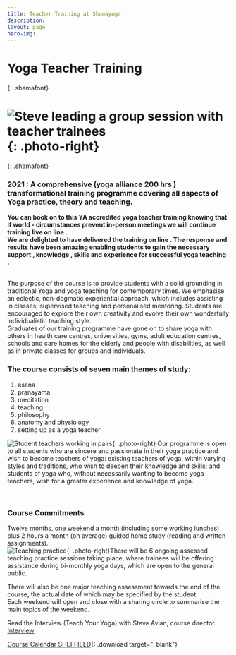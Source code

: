 ```yaml
---
title: Teacher Training at Shamayoga
description:
layout: page
hero-img:
---
```


# Yoga Teacher Training
{: .shamafont}

# ![Steve leading a group session with teacher trainees](https://res.cloudinary.com/shamayoga/image/upload/v1531050692/shamayoga.org.uk/teacher-training/webphotos9.jpg "Steve leading a group session with teacher trainees"){: .photo-right}
{: .shamafont}

### 2021 : A comprehensive (yoga alliance 200 hrs ) transformational training programme covering all aspects of Yoga practice, theory and teaching.

<div><strong>You can book on to this YA accredited yoga teacher training knowing that if world - circumstances prevent in-person meetings we will continue training live on line .&nbsp;</strong></div>

<div><strong>We are delighted to have delivered the training on line . The response and results have been amazing enabling students to gain the necessary support , knowledge , skills and experience for successful yoga teaching .&nbsp;</strong></div>

<div>&nbsp;</div>

The purpose of the course is to provide students with a solid grounding in traditional Yoga and yoga teaching for contemporary times. We emphasise an eclectic, non-dogmatic experiential approach, which includes assisting in classes, supervised teaching and personalised mentoring. Students are encouraged to explore their own creativity and evolve their own wonderfully individualistic teaching style.<br>Graduates of our training programme have gone on to share yoga with others in health care centres, universities, gyms, adult education centres, schools and care homes for the elderly and people with disabilities, as well as in private classes for groups and individuals.

### The course consists of seven main themes of study:

1. asana
2. pranayama
3. meditation
4. teaching
5. philosophy
6. anatomy and physiology
7. setting up as a yoga teacher

![Student teachers working in pairs](https://res.cloudinary.com/shamayoga/image/upload/v1531050727/shamayoga.org.uk/teacher-training/arrior.jpg "Student teachers working in pairs"){: .photo-right} Our programme is open to all students who are sincere and passionate in their yoga practice and wish to become teachers of yoga: existing teachers of yoga, within varying styles and traditions, who wish to deepen their knowledge and skills; and students of yoga who, without necessarily wanting to become yoga teachers, wish for a greater experience and knowledge of yoga.

<div style="clear: both;">&nbsp;</div>

### Course Commitments

Twelve months, one weekend a month (including some working lunches) plus 2 hours a month (on average) guided home study (reading and written assignments).<br>![Teaching practice](https://res.cloudinary.com/shamayoga/image/upload/v1531050753/shamayoga.org.uk/teacher-training/webphotos5.jpg "Teaching practice"){: .photo-right}There will be 6 ongoing assessed teaching practice sessions taking place, where trainees will be offering assistance during bi-monthly yoga days, which are open to the general public.

There will also be one major teaching assessment towards the end of the course, the actual date of which may be specified by the student.<br>Each weekend will open and close with a sharing circle to summarise the main topics of the weekend.

Read the Interview (Teach Your Yoga) with Steve Avian, course director. [Interview](../steve-avian/interview/)

[Course Calendar SHEFFIELD](https://docs.google.com/document/d/1u73j1zwjgk-jo8IJtVYEYIU8S77l7LzboTQJ3OqymVE/export?format=pdf "Download SHEFFIELD Course Calendar"){: .download target="_blank"}